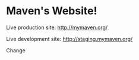 Maven's Website!
=======

Live production site: http://mymaven.org/

Live development site: http://staging.mymaven.org/

Change
